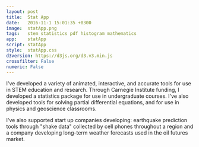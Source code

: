 ```yaml
---
layout: post
title:  Stat App
date:   2016-11-1 15:01:35 +0300
image:  statApp.png
tags:   stem statistics pdf histogram mathematics
app:    statApp
script: statApp
style:  statApp.css
d3version: https://d3js.org/d3.v3.min.js
crossfilter: False
numeric: False
---
```


I've developed a variety of animated, interactive, and accurate tools for use in STEM education and research. Through Carnegie Institute funding, I developed a statistics package for use in undergraduate courses. I've also developed tools for solving partial differential equations, and for use in physics and geoscience classrooms.

I've also supported start up companies developing: earthquake prediction tools through "shake data" collected by cell phones throughout a region and a company developing long-term weather forecasts used in the oil futures market.
          
